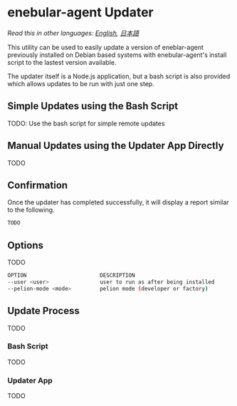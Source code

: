 
# enebular-agent Updater

*Read this in other languages: [English](README.md), [日本語](README.ja.md)*

This utility can be used to easily update a version of eneblar-agent previously installed on Debian based systems with enebular-agent's install script to the lastest version available.

The updater itself is a Node.js application, but a bash script is also provided which allows updates to be run with just one step.

## Simple Updates using the Bash Script

TODO: Use the bash script for simple remote updates

## Manual Updates using the Updater App Directly

TODO

## Confirmation

Once the updater has completed successfully, it will display a report similar to the following.

```sh
TODO
```

## Options

TODO

```sh
OPTION                       DESCRIPTION	
--user <user>                user to run as after being installed
--pelion-mode <mode>         pelion mode (developer or factory)
```

## Update Process

TODO

### Bash Script

TODO

### Updater App

TODO
